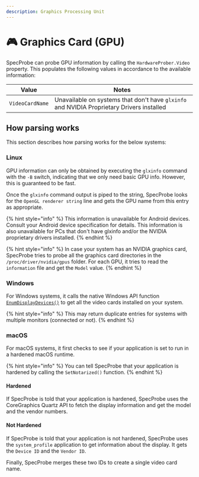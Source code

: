 ```yaml
---
description: Graphics Processing Unit
---
```


# 🎮 Graphics Card (GPU)

SpecProbe can probe GPU information by calling the `HardwareProber.Video` property. This populates the following values in accordance to the available information:

| Value           | Notes                                                                                     |
| --------------- | ----------------------------------------------------------------------------------------- |
| `VideoCardName` | Unavailable on systems that don't have `glxinfo` and NVIDIA Proprietary Drivers installed |

## How parsing works

This section describes how parsing works for the below systems:

### Linux

GPU information can only be obtained by executing the `glxinfo` command with the `-B` switch, indicating that we only need basic GPU info. However, this is guaranteed to be fast.

Once the `glxinfo` command output is piped to the string, SpecProbe looks for the `OpenGL renderer string` line and gets the GPU name from this entry as appropriate.

{% hint style="info" %}
This information is unavailable for Android devices. Consult your Android device specification for details. This information is also unavailable for PCs that don't have glxinfo and/or the NVIDIA proprietary drivers installed.
{% endhint %}

{% hint style="info" %}
In case your system has an NVIDIA graphics card, SpecProbe tries to probe all the graphics card directories in the `/proc/driver/nvidia/gpus` folder. For each GPU, it tries to read the `information` file and get the `Model` value.
{% endhint %}

### Windows

For Windows systems, it calls the native Windows API function [`EnumDisplayDevices()`](https://learn.microsoft.com/en-us/windows/win32/api/winuser/nf-winuser-enumdisplaydevicesa) to get all the video cards installed on your system.

{% hint style="info" %}
This may return duplicate entries for systems with multiple monitors (connected or not).
{% endhint %}

### macOS

For macOS systems, it first checks to see if your application is set to run in a hardened macOS runtime.

{% hint style="info" %}
You can tell SpecProbe that your application is hardened by calling the `SetNotarized()` function.
{% endhint %}

#### Hardened

If SpecProbe is told that your application is hardened, SpecProbe uses the CoreGraphics Quartz API to fetch the display information and get the model and the vendor numbers.

#### Not Hardened

If SpecProbe is told that your application is not hardened, SpecProbe uses the `system_profile` application to get information about the display. It gets the `Device ID` and the `Vendor ID`.

Finally, SpecProbe merges these two IDs to create a single video card name.
